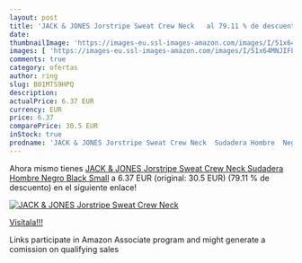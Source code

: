 ```yaml
---
layout: post
title: 'JACK & JONES Jorstripe Sweat Crew Neck   al 79.11 % de descuento'
date: 
thumbnailImage: 'https://images-eu.ssl-images-amazon.com/images/I/51x64MNJIFL._SL200_.jpg'
images: [ 'https://images-eu.ssl-images-amazon.com/images/I/51x64MNJIFL._SL200_.jpg' ]
comments: true
category: ofertas
author: ring
slug: B01MTS9HPQ
description:
actualPrice: 6.37 EUR
currency: EUR
price: 6.37
comparePrice: 30.5 EUR
inStock: true
prodname: 'JACK & JONES Jorstripe Sweat Crew Neck  Sudadera Hombre  Negro  Black   Small'
---
```


Ahora mismo tienes [JACK & JONES Jorstripe Sweat Crew Neck  Sudadera Hombre  Negro  Black   Small](https://www.amazon.es/dp/B01MTS9HPQ/?tag=tolees-21) a 6.37 EUR (original: 30.5 EUR) (79.11 %  de descuento) en el siguiente enlace!

[![JACK & JONES Jorstripe Sweat Crew Neck  ](https://images-eu.ssl-images-amazon.com/images/I/51x64MNJIFL._SL200_.jpg)](https://www.amazon.es/dp/B01MTS9HPQ/?tag=tolees-21)

[Visítala!!!](https://www.amazon.es/dp/B01MTS9HPQ/?tag=tolees-21)

Links participate in Amazon Associate program and might generate a comission on qualifying sales
